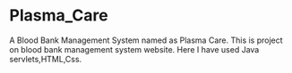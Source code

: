 # Plasma_Care
A Blood Bank Management System named as Plasma Care.
This is project on blood bank management system website. Here I have used Java servlets,HTML,Css.

